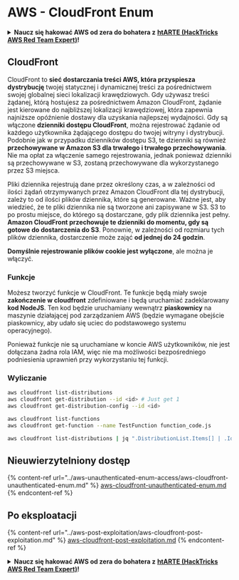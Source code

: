 # AWS - CloudFront Enum

<details>

<summary><strong>Naucz się hakować AWS od zera do bohatera z</strong> <a href="https://training.hacktricks.xyz/courses/arte"><strong>htARTE (HackTricks AWS Red Team Expert)</strong></a><strong>!</strong></summary>

Inne sposoby wsparcia HackTricks:

* Jeśli chcesz zobaczyć swoją **firmę reklamowaną w HackTricks** lub **pobrać HackTricks w formacie PDF**, sprawdź [**SUBSCRIPTION PLANS**](https://github.com/sponsors/carlospolop)!
* Zdobądź [**oficjalne gadżety PEASS & HackTricks**](https://peass.creator-spring.com)
* Odkryj [**Rodzinę PEASS**](https://opensea.io/collection/the-peass-family), naszą kolekcję ekskluzywnych [**NFT**](https://opensea.io/collection/the-peass-family)
* **Dołącz do** 💬 [**grupy Discord**](https://discord.gg/hRep4RUj7f) lub [**grupy telegramowej**](https://t.me/peass) lub **śledź** nas na **Twitterze** 🐦 [**@hacktricks_live**](https://twitter.com/hacktricks_live)**.**
* **Podziel się swoimi sztuczkami hakerskimi, przesyłając PR-y do** [**HackTricks**](https://github.com/carlospolop/hacktricks) i [**HackTricks Cloud**](https://github.com/carlospolop/hacktricks-cloud) github repos.

</details>

## CloudFront

CloudFront to **sieć dostarczania treści AWS, która przyspiesza dystrybucję** twojej statycznej i dynamicznej treści za pośrednictwem swojej globalnej sieci lokalizacji krawędziowych. Gdy używasz treści żądanej, którą hostujesz za pośrednictwem Amazon CloudFront, żądanie jest kierowane do najbliższej lokalizacji krawędziowej, która zapewnia najniższe opóźnienie dostawy dla uzyskania najlepszej wydajności. Gdy są włączone **dzienniki dostępu CloudFront**, można rejestrować żądanie od każdego użytkownika żądającego dostępu do twojej witryny i dystrybucji. Podobnie jak w przypadku dzienników dostępu S3, te dzienniki są również **przechowywane w Amazon S3 dla trwałego i trwałego przechowywania**. Nie ma opłat za włączenie samego rejestrowania, jednak ponieważ dzienniki są przechowywane w S3, zostaną przechowywane dla wykorzystanego przez S3 miejsca.

Pliki dziennika rejestrują dane przez określony czas, a w zależności od ilości żądań otrzymywanych przez Amazon CloudFront dla tej dystrybucji, zależy to od ilości plików dziennika, które są generowane. Ważne jest, aby wiedzieć, że te pliki dziennika nie są tworzone ani zapisywane w S3. S3 to po prostu miejsce, do którego są dostarczane, gdy plik dziennika jest pełny. **Amazon CloudFront przechowuje te dzienniki do momentu, gdy są gotowe do dostarczenia do S3**. Ponownie, w zależności od rozmiaru tych plików dziennika, dostarczenie może zająć **od jednej do 24 godzin**.

**Domyślnie rejestrowanie plików cookie jest wyłączone**, ale można je włączyć.

### Funkcje

Możesz tworzyć funkcje w CloudFront. Te funkcje będą miały swoje **zakończenie w cloudfront** zdefiniowane i będą uruchamiać zadeklarowany **kod NodeJS**. Ten kod będzie uruchamiany wewnątrz **piaskownicy** na maszynie działającej pod zarządzaniem AWS (będzie wymagane obejście piaskownicy, aby udało się uciec do podstawowego systemu operacyjnego).

Ponieważ funkcje nie są uruchamiane w koncie AWS użytkowników, nie jest dołączana żadna rola IAM, więc nie ma możliwości bezpośredniego podniesienia uprawnień przy wykorzystaniu tej funkcji.

### Wyliczanie
```bash
aws cloudfront list-distributions
aws cloudfront get-distribution --id <id> # Just get 1
aws cloudfront get-distribution-config --id <id>

aws cloudfront list-functions
aws cloudfront get-function --name TestFunction function_code.js

aws cloudfront list-distributions | jq ".DistributionList.Items[] | .Id, .Origins.Items[].Id, .Origins.Items[].DomainName, .AliasICPRecordals[].CNAME"
```
## Nieuwierzytelniony dostęp

{% content-ref url="../aws-unauthenticated-enum-access/aws-cloudfront-unauthenticated-enum.md" %}
[aws-cloudfront-unauthenticated-enum.md](../aws-unauthenticated-enum-access/aws-cloudfront-unauthenticated-enum.md)
{% endcontent-ref %}

## Po eksploatacji

{% content-ref url="../aws-post-exploitation/aws-cloudfront-post-exploitation.md" %}
[aws-cloudfront-post-exploitation.md](../aws-post-exploitation/aws-cloudfront-post-exploitation.md)
{% endcontent-ref %}

<details>

<summary><strong>Naucz się hakować AWS od zera do bohatera z</strong> <a href="https://training.hacktricks.xyz/courses/arte"><strong>htARTE (HackTricks AWS Red Team Expert)</strong></a><strong>!</strong></summary>

Inne sposoby wsparcia HackTricks:

* Jeśli chcesz zobaczyć swoją **firmę reklamowaną w HackTricks** lub **pobrać HackTricks w formacie PDF**, sprawdź [**PLAN SUBSKRYPCJI**](https://github.com/sponsors/carlospolop)!
* Zdobądź [**oficjalne gadżety PEASS & HackTricks**](https://peass.creator-spring.com)
* Odkryj [**Rodzinę PEASS**](https://opensea.io/collection/the-peass-family), naszą kolekcję ekskluzywnych [**NFT**](https://opensea.io/collection/the-peass-family)
* **Dołącz do** 💬 [**grupy Discord**](https://discord.gg/hRep4RUj7f) lub [**grupy telegramowej**](https://t.me/peass) lub **śledź** nas na **Twitterze** 🐦 [**@hacktricks_live**](https://twitter.com/hacktricks_live)**.**
* **Podziel się swoimi sztuczkami hakerskimi, przesyłając PR-y do** [**HackTricks**](https://github.com/carlospolop/hacktricks) i [**HackTricks Cloud**](https://github.com/carlospolop/hacktricks-cloud) github repos.

</details>
